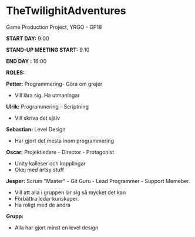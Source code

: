 # TheTwilighitAdventures
Game Production Project, YRGO - GP18


**START DAY:** 9:00

**STAND-UP MEETING START:** 9:10

**END DAY :** 16:00

**ROLES:**

**Petter:** Programmering- Göra om grejer
  - Vill lära sig. Ha utmaningar

**Ulrik:** Programmering - Scriptning
  - Vill skriva det själv
  
**Sebastian:** Level Design
  - Har gjort det mesta inom programmering 
  
**Oscar:** Projektledare - Director - Protagonist
  - Unity kalleser och kopplingar
  - Okej med artsy stuff
  
**Jesper:** Scrum "Master" - Git Guru - Lead Programmer - Support Memeber. 
  - Vill att alla i gruppen lär sig så mycket det kan
  - Förbättra ledar kunskaper.
  - Ha roligt med de andra

**Grupp:**
- Alla har gjort minst en level design
